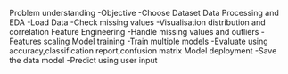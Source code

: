 Problem understanding 
-Objective 
-Choose Dataset
Data Processing and EDA 
-Load Data
-Check missing values 
-Visualisation distribution and correlation 
Feature Engineering 
-Handle missing values and outliers 
-Features scaling
Model training 
-Train multiple models 
-Evaluate using accuracy,classification report,confusion matrix 
Model deployment 
-Save the data model 
-Predict using user input
